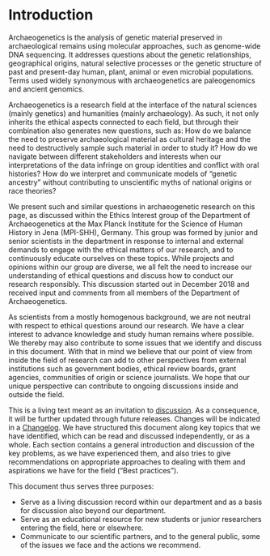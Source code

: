# Introduction

Archaeogenetics is the analysis of genetic material preserved in archaeological remains using molecular approaches, such as genome-wide DNA sequencing. It addresses questions about the genetic relationships, geographical origins, natural selective processes or the genetic structure of past and present-day human, plant, animal or even microbial populations. Terms used widely synonymous with archaeogenetics are paleogenomics and ancient genomics.

Archaeogenetics is a research field at the interface of the natural sciences (mainly genetics) and humanities (mainly archaeology). As such, it not only inherits the ethical aspects connected to each field, but through their combination also generates new questions, such as: How do we balance the need to preserve archaeological material as cultural heritage and the need to destructively sample such material in order to study it? How do we navigate between different stakeholders and interests when our interpretations of the data infringe on group identities and conflict with oral histories? How do we interpret and communicate models of “genetic ancestry” without contributing to unscientific myths of national origins or race theories?

We present such and similar questions in archaeogenetic research on this page, as discussed within the Ethics Interest group of the Department of Archaeogenetics at the Max Planck Institute for the Science of Human History in Jena (MPI-SHH), Germany. This group was formed by junior and senior scientists in the department in response to internal and external demands to engage with the ethical matters of our research, and to continuously educate ourselves on these topics. While projects and opinions within our group are diverse, we all felt the need to increase  our understanding of ethical questions and discuss how to conduct our research responsibly. This discussion started out in December 2018 and received input and comments from all members of the Department of Archaeogenetics.

As scientists from a mostly homogenous background, we are not neutral with respect to ethical questions around our research. We have a clear interest to advance knowledge and study human remains where possible. We thereby may also contribute to some issues that we identify and discuss in this document. With that in mind we believe that our point of view from inside the field of research can add to other perspectives from external institutions such as government bodies, ethical review boards, grant agencies, communities of origin or science journalists. We hope that our unique perspective can contribute to ongoing discussions inside and outside the field.

This is a living text meant as an invitation to [discussion](https://github.com/MPI-EVA-Archaeogenetics/ethics_statement/discussions). As a consequence, it will be further updated through future releases. Changes will be indicated in a [Changelog](CHANGELOG.md). We have structured this document along key topics that we have identified, which can be read and discussed independently, or as a whole. Each section contains a general introduction and discussion of the key problems, as we have experienced them, and also tries to give recommendations on appropriate approaches to dealing with them and aspirations we have for the field (“Best practices”).

This document thus serves three purposes:

- Serve as a living discussion record within our department and as a basis for discussion also beyond our department.
- Serve as an educational resource for new students or junior researchers entering the field, here or elsewhere.
- Communicate to our scientific partners, and to the general public, some of the issues we face and the actions we recommend.



